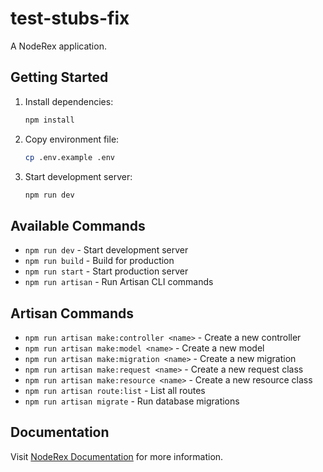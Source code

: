 # test-stubs-fix

A NodeRex application.

## Getting Started

1. Install dependencies:
   ```bash
   npm install
   ```

2. Copy environment file:
   ```bash
   cp .env.example .env
   ```

3. Start development server:
   ```bash
   npm run dev
   ```

## Available Commands

- `npm run dev` - Start development server
- `npm run build` - Build for production
- `npm run start` - Start production server
- `npm run artisan` - Run Artisan CLI commands

## Artisan Commands

- `npm run artisan make:controller <name>` - Create a new controller
- `npm run artisan make:model <name>` - Create a new model
- `npm run artisan make:migration <name>` - Create a new migration
- `npm run artisan make:request <name>` - Create a new request class
- `npm run artisan make:resource <name>` - Create a new resource class
- `npm run artisan route:list` - List all routes
- `npm run artisan migrate` - Run database migrations

## Documentation

Visit [NodeRex Documentation](https://github.com/arslanbht/noderex) for more information.